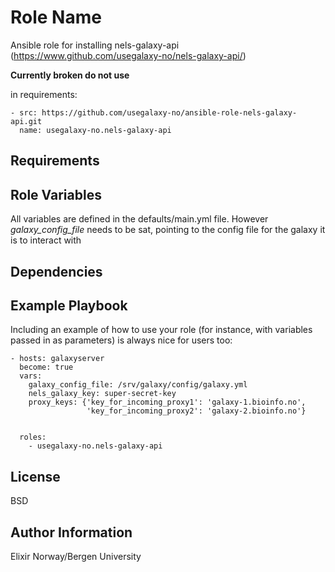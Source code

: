 Role Name
=========

Ansible role for installing nels-galaxy-api (https://www.github.com/usegalaxy-no/nels-galaxy-api/)

**Currently broken do not use**



in requirements:

    - src: https://github.com/usegalaxy-no/ansible-role-nels-galaxy-api.git
      name: usegalaxy-no.nels-galaxy-api



Requirements
------------


Role Variables
--------------

All variables are defined in the defaults/main.yml file. However *galaxy_config_file* needs to be sat, pointing to the config file for the galaxy it is to interact with 


Dependencies
------------


Example Playbook
----------------

Including an example of how to use your role (for instance, with variables passed in as parameters) is always nice for users too:

    - hosts: galaxyserver
      become: true
      vars:
        galaxy_config_file: /srv/galaxy/config/galaxy.yml
        nels_galaxy_key: super-secret-key
        proxy_keys: {'key_for_incoming_proxy1': 'galaxy-1.bioinfo.no',
                     'key_for_incoming_proxy2': 'galaxy-2.bioinfo.no'}


      roles:
        - usegalaxy-no.nels-galaxy-api

License
-------

BSD

Author Information
------------------

Elixir Norway/Bergen University
